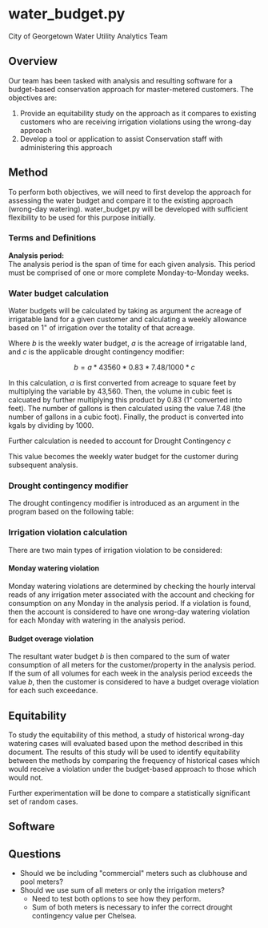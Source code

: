 # water_budget.py

City of Georgetown Water Utility Analytics Team

## Overview

Our team has been tasked with analysis and resulting software for a budget-based conservation approach for master-metered customers. The objectives are:  

1. Provide an equitability study on the approach as it compares to existing customers who are receiving irrigation violations using the wrong-day approach
2. Develop a tool or application to assist Conservation staff with administering this approach

## Method

To perform both objectives, we will need to first develop the approach for assessing the water budget and compare it to the existing approach (wrong-day watering). water_budget.py will be developed with sufficient flexibility to be used for this purpose initially.

### Terms and Definitions

**Analysis period:**  
The analysis period is the span of time for each given analysis. This period must be comprised of one or more complete Monday-to-Monday weeks.

### Water budget calculation

Water budgets will be calculated by taking as argument the acreage of irrigatable land for a given customer and calculating a weekly allowance based on 1" of irrigation over the totality of that acreage.

Where $b$ is the weekly water budget, $a$ is the acreage of irrigatable land, and $c$ is the applicable drought contingency modifier:

$$
b = a * 43560 * 0.83 * 7.48 / 1000 * c
$$

In this calculation, $a$ is first converted from acreage to square feet by multiplying the variable by 43,560. Then, the volume in cubic feet is calcuated by further multiplying this product by 0.83 (1" converted into feet). The number of gallons is then calculated using the value 7.48 (the number of gallons in a cubic foot). Finally, the product is converted into kgals by dividing by 1000.

Further calculation is needed to account for Drought Contingency $c$

This value becomes the weekly water budget for the customer during subsequent analysis.

### Drought contingency modifier

The drought contingency modifier is introduced as an argument in the program based on the following table:


### Irrigation violation calculation

There are two main types of irrigation violation to be considered:  

#### Monday watering violation

Monday watering violations are determined by checking the hourly interval reads of any irrigation meter associated with the account and checking for consumption on any Monday in the analysis period. If a violation is found, then the account is considered to have one wrong-day watering violation for each Monday with watering in the analysis period.

#### Budget overage violation

The resultant water budget $b$ is then compared to the sum of water consumption of all meters for the customer/property in the analysis period. If the sum of all volumes for each week in the analysis period exceeds the value $b$, then the customer is considered to have a budget overage violation for each such exceedance.

## Equitability

To study the equitability of this method, a study of historical wrong-day watering cases will evaluated based upon the method described in this document. The results of this study will be used to identify equitability between the methods by comparing the frequency of historical cases which would receive a violation under the budget-based approach to those which would not.

Further experimentation will be done to compare a statistically significant set of random cases.

## Software

## Questions

- Should we be including "commercial" meters such as clubhouse and pool meters?
- Should we use sum of all meters or only the irrigation meters?
    - Need to test both options to see how they perform.
    - Sum of both meters is necessary to infer the correct drought contingency value per Chelsea.